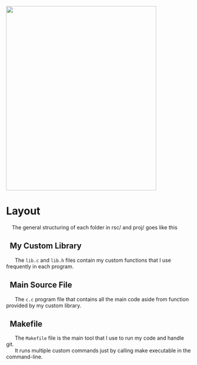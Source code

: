 <img src="https://github.com/AM-ML/C/assets/131138888/d15793d5-2b24-4d3e-a8c0-607ff299cba0" width = "408" height="500"/>


# Layout
 &nbsp;  &nbsp; The general structuring of each folder in rsc/ and proj/ goes like this
  ## &nbsp; My Custom Library
  <p> &nbsp;  &nbsp; &nbsp; The <code>lib.c</code> and <code>lib.h</code> files contain my custom functions that I use frequently in each program.</p>
    
  ## &nbsp; Main Source File
  <p> &nbsp;  &nbsp; &nbsp; The <code>c.c</code> program file that contains all the main code aside from function provided by my custom library.</p>

  ## &nbsp; Makefile
  <p> &nbsp;  &nbsp; &nbsp; The <code>Makefile</code> file is the main tool that I use to run my code and handle git. 
  <br/>&nbsp; &nbsp; &nbsp; It runs multiple custom commands just by calling make executable in the command-line.</p>
